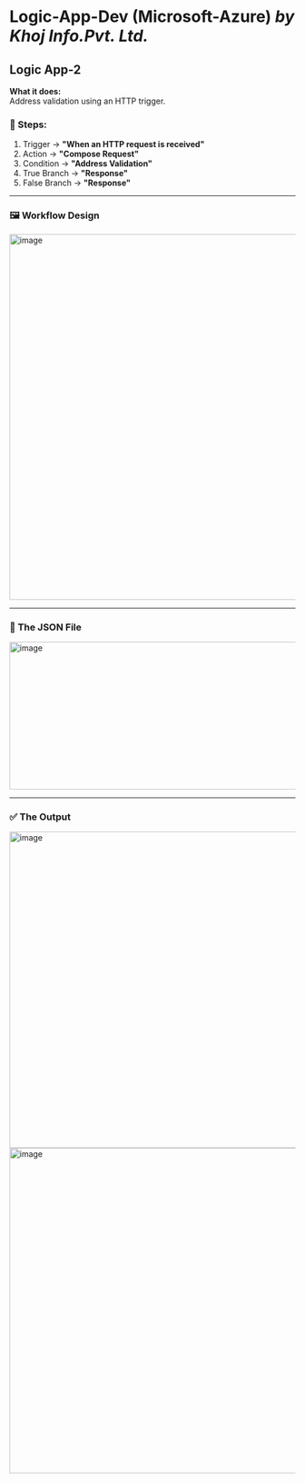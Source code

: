 # Logic-App-Dev (Microsoft-Azure) _by Khoj Info.Pvt. Ltd._

## Logic App-2

**What it does:**  
Address validation using an HTTP trigger.

### 🔹 Steps:
1. Trigger → **"When an HTTP request is received"**  
2. Action → **"Compose Request"**  
3. Condition → **"Address Validation"**  
4. True Branch → **"Response"**  
5. False Branch → **"Response"**  

---

### 🖼 Workflow Design
<img width="915" height="644" alt="image" src="https://github.com/user-attachments/assets/ae671cd5-fda3-4e52-85c6-24c8548be75b" />

---

### 📄 The JSON File
<img width="923" height="260" alt="image" src="https://github.com/user-attachments/assets/c39061b5-fb53-4f4b-a720-aefff588fcda" />

---

### ✅ The Output
<img width="1077" height="557" alt="image" src="https://github.com/user-attachments/assets/d0807a16-b277-4fc8-bc7f-5f10c9c166ab" />  
<img width="1188" height="573" alt="image" src="https://github.com/user-attachments/assets/4499305c-1bf0-411f-8d15-37a26dfcb0d9" />
